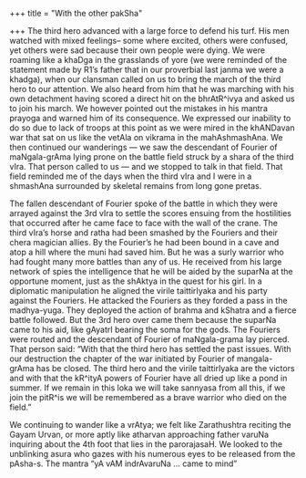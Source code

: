 +++
title = "With the other pakSha"

+++
The third hero advanced with a large force to defend his turf. His men
watched with mixed feelings– some where excited, others were confused,
yet others were sad because their own people were dying. We were roaming
like a khaDga in the grasslands of yore (we were reminded of the
statement made by R1’s father that in our proverbial last janma we were
a khadga), when our clansman called on us to bring the march of the
third hero to our attention. We also heard from him that he was marching
with his own detachment having scored a direct hit on the bhrAtR^ivya
and asked us to join his march. We however pointed out the mistakes in
his mantra prayoga and warned him of its consequence. We expressed our
inability to do so due to lack of troops at this point as we were mired
in the khANDavan war that sat on us like the vetAla on vikrama in the
mahAshmashAna. We then continued our wanderings — we saw the descendant
of Fourier of maNgala-grAma lying prone on the battle field struck by a
shara of the third vIra. That person called to us — and we stopped to
talk in that field. That field reminded me of the days when the third
vIra and I were in a shmashAna surrounded by skeletal remains from long
gone pretas.

The fallen descendant of Fourier spoke of the battle in which they were
arrayed against the 3rd vIra to settle the scores ensuing from the
hostilities that occurred after he came face to face with the wall of
the crane. The third vIra’s horse and ratha had been smashed by the
Fouriers and their chera magician allies. By the Fourier’s he had been
bound in a cave and atop a hill where the muni had saved him. But he was
a surly warrior who had fought many more battles than any of us. He
received from his large network of spies the intelligence that he will
be aided by the suparNa at the opportune moment, just as the shAktya in
the quest for his girl. In a diplomatic manipulation he aligned the
virile taittirIyaka and his party against the Fouriers. He attacked the
Fouriers as they forded a pass in the madhya-yuga. They deployed the
action of brahma and kShatra and a fierce battle followed. But the 3rd
hero over came them because the suparNa came to his aid, like gAyatrI
bearing the soma for the gods. The Fouriers were routed and the
descendant of Fourier of maNgala-grama lay pierced. That person said:
“With that the third hero has settled the past issues. With our
destruction the chapter of the war initiated by Fourier of mangala-grAma
has be closed. The third hero and the virile taittirIyaka are the
victors and with that the kR^ityA powers of Fourier have all dried up
like a pond in summer. If we remain in this loka we will take sannyasa
from all this, if we join the pitR^is we will be remembered as a brave
warrior who died on the field.”

We continuing to wander like a vrAtya; we felt like Zarathushtra
reciting the Gayam Urvan, or more aptly like atharvan approaching father
varuNa inquiring about the 4th foot that lies in the parorajasaH. We
looked to the unblinking asura who gazes with his numerous eyes to be
released from the pAsha-s. The mantra “yA vAM indrAvaruNa … came to
mind”
